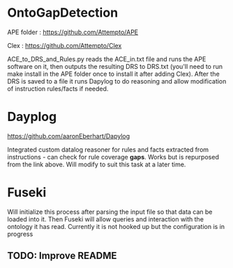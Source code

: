 # OntoGapDetection

APE folder : https://github.com/Attempto/APE

Clex : https://github.com/Attempto/Clex

ACE_to_DRS_and_Rules.py reads the ACE_in.txt file and runs the APE software on it, then outputs the resulting DRS to DRS.txt (you'll need to run make install in the APE folder once to install it after adding Clex). After the DRS is saved to a file it runs Dapylog to do reasoning and allow modification of instruction rules/facts if needed.

# Dayplog

https://github.com/aaronEberhart/Dapylog

Integrated custom datalog reasoner for rules and facts extracted from instructions - can check for rule coverage **gaps**. Works but is repurposed from the link above. Will modify to suit this task at a later time.

# Fuseki 

Will initialize this process after parsing the input file so that data can be loaded into it. Then Fuseki will allow queries and interaction with the ontology it has read. Currently it is not hooked up but the configuration is in progress

## TODO: Improve README
